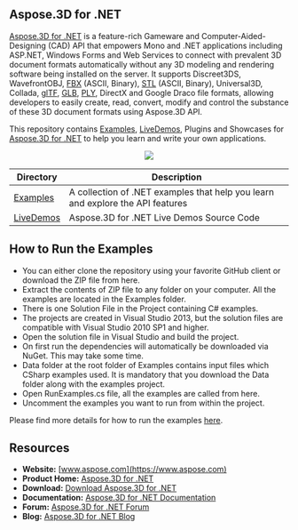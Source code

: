 ## Aspose.3D for .NET

[Aspose.3D for .NET](https://products.aspose.com/3d/net) is a feature-rich Gameware and Computer-Aided-Designing (CAD) API that empowers Mono and .NET applications including ASP.NET, Windows Forms and Web Services to connect with prevalent 3D document formats automatically without any 3D modeling and rendering software being installed on the server. It supports Discreet3DS, WavefrontOBJ, [FBX](https://wiki.fileformat.com/3d/fbx/) (ASCII, Binary), [STL](https://wiki.fileformat.com/cad/stl/) (ASCII, Binary), Universal3D, Collada, [glTF](https://wiki.fileformat.com/3d/gltf/), [GLB](https://wiki.fileformat.com/3d/glb/), [PLY](https://wiki.fileformat.com/3d/ply/), DirectX and Google Draco file formats, allowing developers to easily create, read, convert, modify and control the substance of these 3D document formats using Aspose.3D API.

This repository contains [Examples](Examples), [LiveDemos](LiveDemos), Plugins and Showcases for [Aspose.3D for .NET](https://products.aspose.com/3d/net) to help you learn and write your own applications.

<p align="center">

  <a title="Download complete Aspose.3D for .NET source code" href="https://github.com/aspose-3d/Aspose.3D-for-.NET/archive/master.zip">
	<img src="http://i.imgur.com/hwNhrGZ.png" />
  </a>
</p>

Directory | Description
--------- | -----------
[Examples](Examples)  | A collection of .NET examples that help you learn and explore the API features
[LiveDemos](LiveDemos)  | Aspose.3D for .NET Live Demos Source Code


## How to Run the Examples

+ You can either clone the repository using your favorite GitHub client or download the ZIP file from here.
+ Extract the contents of ZIP file to any folder on your computer. All the examples are located in the Examples folder.
+ There is one Solution File in the Project containing C# examples.
+ The projects are created in Visual Studio 2013, but the solution files are compatible with Visual Studio 2010 SP1 and higher.
+ Open the solution file in Visual Studio and build the project.
+ On first run the dependencies will automatically be downloaded via NuGet. This may take some time.
+ Data folder at the root folder of Examples contains input files which CSharp examples used. It is mandatory that you download the Data folder along with the examples project.
+ Open RunExamples.cs file, all the examples are called from here.
+ Uncomment the examples you want to run from within the project.

Please find more details for how to run the examples [here](https://docs.aspose.com/display/3dnet/How+to+Run+the+Examples).

## Resources

+ **Website:** [www.aspose.com](https://www.aspose.com)
+ **Product Home:** [Aspose.3D for .NET](https://products.aspose.com/3d/net)
+ **Download:** [Download Aspose.3D for .NET](https://www.nuget.org/packages/Aspose.3d)
+ **Documentation:** [Aspose.3D for .NET Documentation](https://docs.aspose.com//display/3dnet/Home)
+ **Forum:** [Aspose.3D for .NET Forum](https://forum.aspose.com/c/3d)
+ **Blog:** [Aspose.3D for .NET Blog](https://blog.aspose.com/category/aspose-products/aspose-3d-product-family/)
